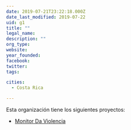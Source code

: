 ```yaml
---
date: 2019-07-21T23:22:18.000Z
date_last_modified: 2019-07-22
uid: g1
title: ""
legal_name: 
description: ""
org_type: 
website: 
year_founded: 
facebook: 
twitter: 
tags:

cities: 
  - Costa Rica

---
```


Esta organización tiene los siguientes proyectos:

- [Monitor Da Violencia](/i/monitor-da-violencia.html)

